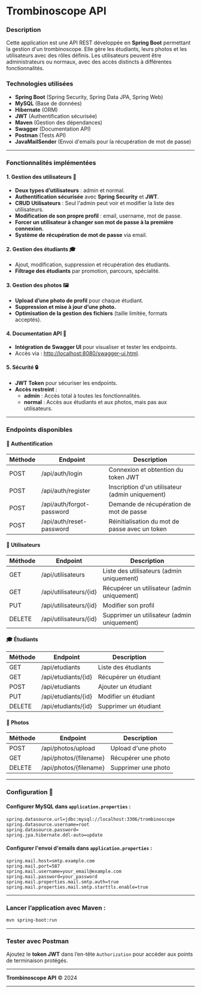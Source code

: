 # Trombinoscope API

### Description
Cette application est une API REST développée en **Spring Boot** permettant la gestion d'un trombinoscope. Elle gère les étudiants, leurs photos et les utilisateurs avec des rôles définis. Les utilisateurs peuvent être administrateurs ou normaux, avec des accès distincts à différentes fonctionnalités.

### Technologies utilisées
- **Spring Boot** (Spring Security, Spring Data JPA, Spring Web)
- **MySQL** (Base de données)
- **Hibernate** (ORM)
- **JWT** (Authentification sécurisée)
- **Maven** (Gestion des dépendances)
- **Swagger** (Documentation API)
- **Postman** (Tests API)
- **JavaMailSender** (Envoi d'emails pour la récupération de mot de passe)

---

### Fonctionnalités implémentées

#### 1. **Gestion des utilisateurs** 👥
- **Deux types d’utilisateurs** : admin et normal.
- **Authentification sécurisée** avec **Spring Security** et **JWT**.
- **CRUD Utilisateurs** : Seul l'admin peut voir et modifier la liste des utilisateurs.
- **Modification de son propre profil** : email, username, mot de passe.
- **Forcer un utilisateur à changer son mot de passe à la première connexion.**
- **Système de récupération de mot de passe** via email.

#### 2. **Gestion des étudiants** 🎓
- Ajout, modification, suppression et récupération des étudiants.
- **Filtrage des étudiants** par promotion, parcours, spécialité.

#### 3. **Gestion des photos** 🖼️
- **Upload d’une photo de profil** pour chaque étudiant.
- **Suppression et mise à jour d’une photo.**
- **Optimisation de la gestion des fichiers** (taille limitée, formats acceptés).

#### 4. **Documentation API** 📜
- **Intégration de Swagger UI** pour visualiser et tester les endpoints.
- Accès via : [http://localhost:8080/swagger-ui.html](http://localhost:8080/swagger-ui.html).

#### 5. **Sécurité** 🔒
- **JWT Token** pour sécuriser les endpoints.
- **Accès restreint** :
  - **admin** : Accès total à toutes les fonctionnalités.
  - **normal** : Accès aux étudiants et aux photos, mais pas aux utilisateurs.

---

### Endpoints disponibles

#### 🔑 **Authentification**
| Méthode | Endpoint                          | Description                                        |
|---------|-----------------------------------|----------------------------------------------------|
| POST    | /api/auth/login                   | Connexion et obtention du token JWT                |
| POST    | /api/auth/register                | Inscription d'un utilisateur (admin uniquement)   |
| POST    | /api/auth/forgot-password         | Demande de récupération de mot de passe            |
| POST    | /api/auth/reset-password          | Réinitialisation du mot de passe avec un token     |

#### 👥 **Utilisateurs**
| Méthode | Endpoint                          | Description                                        |
|---------|-----------------------------------|----------------------------------------------------|
| GET     | /api/utilisateurs                 | Liste des utilisateurs (admin uniquement)         |
| GET     | /api/utilisateurs/{id}            | Récupérer un utilisateur (admin uniquement)       |
| PUT     | /api/utilisateurs/{id}            | Modifier son profil                               |
| DELETE  | /api/utilisateurs/{id}            | Supprimer un utilisateur (admin uniquement)       |

#### 🎓 **Étudiants**
| Méthode | Endpoint                          | Description                                        |
|---------|-----------------------------------|----------------------------------------------------|
| GET     | /api/etudiants                    | Liste des étudiants                                |
| GET     | /api/etudiants/{id}               | Récupérer un étudiant                              |
| POST    | /api/etudiants                    | Ajouter un étudiant                                |
| PUT     | /api/etudiants/{id}               | Modifier un étudiant                               |
| DELETE  | /api/etudiants/{id}               | Supprimer un étudiant                              |

#### 📸 **Photos**
| Méthode | Endpoint                          | Description                                        |
|---------|-----------------------------------|----------------------------------------------------|
| POST    | /api/photos/upload                | Upload d'une photo                                 |
| GET     | /api/photos/{filename}            | Récupérer une photo                               |
| DELETE  | /api/photos/{filename}            | Supprimer une photo                               |

---

### Configuration 🔧

#### Configurer MySQL dans `application.properties` :

```properties
spring.datasource.url=jdbc:mysql://localhost:3306/trombinoscope
spring.datasource.username=root
spring.datasource.password=
spring.jpa.hibernate.ddl-auto=update
```

#### Configurer l'envoi d'emails dans `application.properties` :

```properties
spring.mail.host=smtp.example.com
spring.mail.port=587
spring.mail.username=your_email@example.com
spring.mail.password=your_password
spring.mail.properties.mail.smtp.auth=true
spring.mail.properties.mail.smtp.starttls.enable=true
```

---

### Lancer l’application avec Maven :

```bash
mvn spring-boot:run
```

---

### Tester avec Postman

Ajoutez le **token JWT** dans l’en-tête `Authorization` pour accéder aux points de terminaison protégés.

---

**Trombinoscope API** © 2024

---
